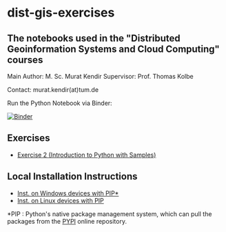 # dist-gis-exercises

## The notebooks used in the "Distributed Geoinformation Systems and Cloud Computing" courses

Main Author: M. Sc. Murat Kendir
Supervisor: Prof. Thomas Kolbe

Contact: murat.kendir(at)tum.de

Run the Python Notebook via Binder:

[![Binder](https://mybinder.org/badge_logo.svg)](https://mybinder.org/v2/gh/muratkendir/dist-gis-exercises/main)

## Exercises

- [Exercise 2 (Introduction to Python with Samples)](exercise2.md)

## Local Installation Instructions

- [Inst. on Windows devices with PIP*](install_w_pip_on_win.md)
- [Inst. on Linux devices with PIP](install_w_pip_on_lnx.md)

*PIP : Python's native package management system, which can pull the packages from the [PYPI](https://pypi.org/) online repository.